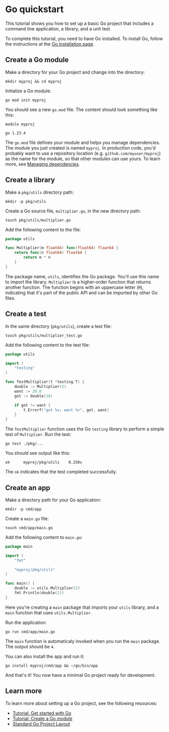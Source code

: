 # Go quickstart

This tutorial shows you how to set up a basic Go project that includes a command
line application, a library, and a unit test.

To complete this tutorial, you need to have Go installed. To install Go, follow
the instructions at the [Go installation page](https://go.dev/doc/install).

## Create a Go module

Make a directory for your Go project and change into the directory:

    mkdir myproj && cd myproj

Initialize a Go module:

    go mod init myproj

You should see a new `go.mod` file. The content should look something like this:

```
module myproj

go 1.23.4
```

The `go.mod` file defines your module and helps you manage dependencies. The
module you just created is named `myproj`. In production code, you'd probably
want to use a repository location (e.g. `github.com/myuser/myproj`) as the name
for the module, so that other modules can use yours. To learn more, see
[Managing dependencies](https://go.dev/doc/modules/managing-dependencies).

## Create a library

Make a `pkg/utils` directory path:

    mkdir -p pkg/utils

Create a Go source file, `multiplier.go`, in the new directory path:

    touch pkg/utils/multiplier.go

Add the following content to the file:

```go
package utils

func Multiplier(m float64) func(float64) float64 {
	return func(n float64) float64 {
		return m * n
	}
}
```

The package name, `utils`, identifies the Go package. You'll use this name to
import the library. `Multiplier` is a higher-order function that returns
another function. The function begins with an uppercase letter (`M`), indicating
that it's part of the public API and can be imported by other Go files.

## Create a test

In the same directory (`pkg/utils`), create a test file:

    touch pkg/utils/multiplier_test.go

Add the following content to the test file:

```go
package utils

import (
	"testing"
)

func TestMultiplier(t *testing.T) {
	double := Multiplier(2)
	want := 20.0
	got := double(10)

	if got != want {
		t.Errorf("got %v; want %v", got, want)
	}
}
```

The `TestMultiplier` function uses the Go `testing` library to perform a simple
test of `Multiplier`. Run the test:

    go test ./pkg/...

You should see output like this:

    ok  	myproj/pkg/utils	0.250s

The `ok` indicates that the test completed successfully.

## Create an app

Make a directory path for your Go application:

    mkdir -p cmd/app

Create a `main.go` file:

    touch cmd/app/main.go

Add the following content to `main.go`:

```go
package main

import (
	"fmt"

	"myproj/pkg/utils"
)

func main() {
	double := utils.Multiplier(2)
	fmt.Println(double(2))
}
```

Here you're creating a `main` package that imports your `utils` library, and a
`main` function that uses `utils.Multiplier`.

Run the application:

    go run cmd/app/main.go

The `main` function is automaticaly invoked when you run the `main` package. The
output should be `4`.

You can also install the app and run it:

    go install myproj/cmd/app && ~/go/bin/app

And that's it! You now have a minimal Go project ready for development.

## Learn more

To learn more about setting up a Go project, see the following resources:

* [Tutorial: Get started with Go](https://go.dev/doc/tutorial/getting-started)
* [Tutorial: Create a Go module](https://go.dev/doc/tutorial/create-module)
* [Standard Go Project Layout](https://github.com/golang-standards/project-layout)
